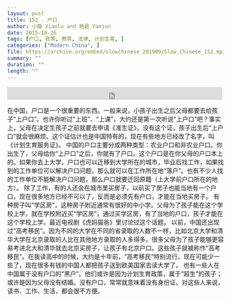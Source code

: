 ```yaml
---
layout: post
title: 152 - 户口
author: 小璐 Xiaolu and 艳君 Yanjun
date: 2015-10-26
tags: [户口, 政策, 教育, 法律, 计划生育, ]
categories: ["Modern China", ]
file: https://archive.org/embed/slowchinese_201909/Slow_Chinese_152.mp3
summary: ""
duration: ""
length: ""
---
```


<iframe src="https://archive.org/embed/slowchinese_201909/Slow_Chinese_152.mp3" width="500" height="30" frameborder="0" webkitallowfullscreen="true" mozallowfullscreen="true" allowfullscreen></iframe>

在中国，户口是一个很重要的东西。一般来说，小孩子出生之后父母都要去给孩子“上户口”。也许你听过“上班”、“上课”，大约还是第一次听说“上户口”吧？事实上，父母在决定生孩子之前就要去申请《准生证》，没有这个证，孩子出生后“上户口”就会很麻烦。这个证估计也是中国特有的，现在有些地方已经改了名字，叫《计划生育服务证》。
中国的户口主要分成两种类型：农业户口和非农业户口。你出生了，父母给你“上户口”之后，你就有了户口。这个户口是在你父母的户口本上的。如果你去上大学，户口也可以迁移到大学所在的城市，毕业后找工作，如果找到的工作单位可以解决户口问题，那么就可以在工作所在地“落户”。也有不少人找的工作单位不能解决户口问题，那么户口就要迁回原籍（上大学前户口所在的地方）。
除了工作，有的人还会在城市里买房子，以前买了房子也能当地有一个户口，现在很多地方已经不可以了，反而是必须先有户口，才能在当地买房子。
有种房子叫“学区房”，这种房子附近通常有很好的中小学。父母为了孩子能在这个学校上学，就在学校附近买“学区房”，通过买学区房，有了当地的户口，孩子才能在这个学校上学。最近电视剧《虎妈猫爸》里讨论过这个话题。
以前，中国还出现过“高考移民”。因为不同的大学在不同的省录取的人数不一样，比如北京大学和清华大学在北京录取的人比在其他地方录取的人多得多。很多父母为了孩子能够更容易考进北大和清华就去北京买房子，让孩子有北京户口。这些孩子就被称作“高考移民”。在我读高中的时候，大约是十年前，“高考移民”特别流行。现在可能少一些了，现在很多有钱的中国人都把孩子送到欧美国家去读大学了。
也有一些人在中国属于没有户口的“黑户”。他们或许是因为计划生育政策，属于“超生”的孩子；或许是因为父母没有结婚。没有户口，常常就意味着没有身份证。对这些人来说，读书、工作、生活，都会很不方便。
